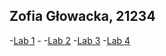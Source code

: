 ## Zofia Głowacka, 21234

-[Lab 1](https://github.com//LaRitaait/PWJS/tree/main/ZofiaGłowacka21234/Lab1) -
-[Lab 2](https://github.com//LaRitaait/PWJS/tree/main/ZofiaGłowacka21234/Lab2)
-[Lab 3](https://github.com//LaRitaait/PWJS/tree/main/ZofiaGłowacka21234/Lab3)
-[Lab 4](https://github.com//LaRitaait/PWJS/tree/main/ZofiaGłowacka21234/Lab4)
